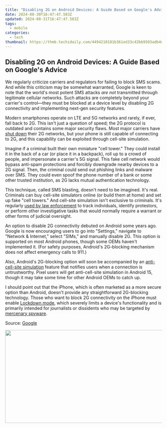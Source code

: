 ```yaml
---
title: "Disabling 2G on Android Devices: A Guide Based on Google's Advice"
date: 2024-08-30T16:47:47.583Z
updated: 2024-08-31T16:47:47.583Z
tags:
  - mobile
categories:
  - tech
thumbnail: https://thmb.techidaily.com/4494210181b361ed33c42bb9503adb4d12c1be013a2d22176a91ef5b8d6bd2e7.jpg
---
```


## Disabling 2G on Android Devices: A Guide Based on Google's Advice

We regularly criticize carriers and regulators for failing to block SMS scams. And while this criticism may be somewhat warranted, Google is keen to note that the world's most potent SMS attacks _are not_ transmitted through legitimate cellular networks. Such attacks are completely beyond your carrier's control—they must be blocked at a device level by disabling 2G connectivity and implementing next-gen security features.

 Modern smartphones operate on LTE and 5G networks and rarely, if ever, fall back to 2G. This isn't just a question of speed; the 2G protocol is outdated and contains some major security flaws. Most major carriers have [shut down](https://buynow-tips.techidaily.com/review-of-gimps-features-as-a-multi-system-image-manipulation-app-the-cost-free-option-everyone-needs/) their 2G networks, but your phone is still capable of connecting to 2G, and this capability can be exploited through cell-site simulation.

 Imagine if a criminal built their own miniature "cell tower." They could install it in the back of a car (or place it in a backpack), roll up to a crowd of people, and impersonate a carrier's 5G signal. This fake cell network would bypass anti-spam protections and forcibly downgrade nearby devices to a 2G signal. Then, the criminal could send out phishing links and malware over SMS. They could even spoof the phone number of a bank or some other trusted institution, as 2G lacks mutual authentication technology.

 This technique, called SMS blasting, doesn't need to be imagined. It's real. Criminals can buy cell-site simulators online (or build them at home) and set up fake "cell towers." And cell-site simulation isn't exclusive to criminals. It's regularly [used by law enforcement](https://en.wikipedia.org/wiki/Stingray%5Fphone%5Ftracker) to track individuals, identify protestors, or perform other investigative tasks that would normally require a warrant or other forms of judicial oversight.

 An option to disable 2G connectivity debuted on Android some years ago. Google is now encouraging users to go into "Settings," navigate to "Network & Internet," select "SIMs," and manually disable 2G. This option is supported on most Android phones, though some OEMs haven't implemented it. (For safety purposes, Android's 2G-blocking mechanism does not affect emergency calls to 911.)

 Also, Android's 2G-blocking option will soon be accompanied by an [anti-cell-site simulation](https://www.forbes.com/sites/zakdoffman/2024/03/31/google-upgrade-samsung-s24-s23-pixel-vs-apple-iphone-15-pro-max/?sh=55ad05317128) feature that notifies users when a connection is untrustworthy. Pixel users will get anti-cell-site simulation in Android 15, though it may take some time for other Android OEMs to catch up.

 I should point out that the iPhone, which is often marketed as a more secure option than Android, doesn't provide any straightforward 2G-blocking technology. Those who want to block 2G connectivity on the iPhone must enable [Lockdown mode](https://fox-that.techidaily.com/breakthrough-techniques-for-reviving-your-frozen-apple-phone/), which severely limits a device's functionality and is primarily intended for journalists or dissidents who may be targeted by [mercenary spyware](https://www.cnet.com/tech/mobile/pegasus-spyware-and-citizen-surveillance-what-you-need-to-know/).

 Source: [Google](https://security.googleblog.com/2024/08/keeping-your-android-device-safe-from.html)

<ins class="adsbygoogle"
     style="display:block"
     data-ad-format="autorelaxed"
     data-ad-client="ca-pub-7571918770474297"
     data-ad-slot="1223367746"></ins>



<ins class="adsbygoogle"
     style="display:block"
     data-ad-client="ca-pub-7571918770474297"
     data-ad-slot="8358498916"
     data-ad-format="auto"
     data-full-width-responsive="true"></ins>



<!-- affiliate ads begin -->
<a href="https://25home.pxf.io/c/5597632/2090698/16836" target="_top" id="2090698"><img src="//a.impactradius-go.com/display-ad/16836-2090698" border="0" alt="" width="720" height="300"/></a>
<!-- affiliate ads end -->